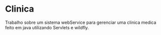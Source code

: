 # Clinica
Trabalho sobre um sistema webService para gerenciar uma clinica medica 
feito em java utilizando Servlets e wildfly.
